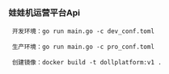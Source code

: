 ### 娃娃机运营平台Api

```
 开发环境：go run main.go -c dev_conf.toml
 
 生产环境：go run main.go -c pro_conf.toml
 
 创建镜像：docker build -t dollplatform:v1 .
```
